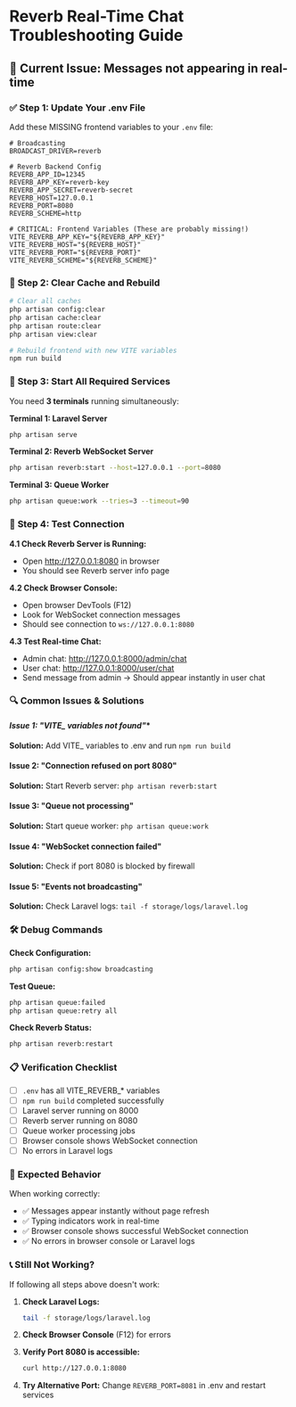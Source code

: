 # Reverb Real-Time Chat Troubleshooting Guide

## 🚨 Current Issue: Messages not appearing in real-time

### ✅ **Step 1: Update Your .env File**

Add these MISSING frontend variables to your `.env` file:

```env
# Broadcasting
BROADCAST_DRIVER=reverb

# Reverb Backend Config
REVERB_APP_ID=12345
REVERB_APP_KEY=reverb-key
REVERB_APP_SECRET=reverb-secret
REVERB_HOST=127.0.0.1
REVERB_PORT=8080
REVERB_SCHEME=http

# CRITICAL: Frontend Variables (These are probably missing!)
VITE_REVERB_APP_KEY="${REVERB_APP_KEY}"
VITE_REVERB_HOST="${REVERB_HOST}"
VITE_REVERB_PORT="${REVERB_PORT}"
VITE_REVERB_SCHEME="${REVERB_SCHEME}"
```

### 🔄 **Step 2: Clear Cache and Rebuild**

```bash
# Clear all caches
php artisan config:clear
php artisan cache:clear
php artisan route:clear
php artisan view:clear

# Rebuild frontend with new VITE variables
npm run build
```

### 🚀 **Step 3: Start All Required Services**

You need **3 terminals** running simultaneously:

**Terminal 1: Laravel Server**
```bash
php artisan serve
```

**Terminal 2: Reverb WebSocket Server**
```bash
php artisan reverb:start --host=127.0.0.1 --port=8080
```

**Terminal 3: Queue Worker**
```bash
php artisan queue:work --tries=3 --timeout=90
```

### 🧪 **Step 4: Test Connection**

**4.1 Check Reverb Server is Running:**
- Open http://127.0.0.1:8080 in browser
- You should see Reverb server info page

**4.2 Check Browser Console:**
- Open browser DevTools (F12)
- Look for WebSocket connection messages
- Should see connection to `ws://127.0.0.1:8080`

**4.3 Test Real-time Chat:**
- Admin chat: http://127.0.0.1:8000/admin/chat
- User chat: http://127.0.0.1:8000/user/chat
- Send message from admin → Should appear instantly in user chat

### 🔍 **Common Issues & Solutions**

#### **Issue 1: "VITE_* variables not found"**
**Solution:** Add VITE_ variables to .env and run `npm run build`

#### **Issue 2: "Connection refused on port 8080"**
**Solution:** Start Reverb server: `php artisan reverb:start`

#### **Issue 3: "Queue not processing"**
**Solution:** Start queue worker: `php artisan queue:work`

#### **Issue 4: "WebSocket connection failed"**
**Solution:** Check if port 8080 is blocked by firewall

#### **Issue 5: "Events not broadcasting"**
**Solution:** Check Laravel logs: `tail -f storage/logs/laravel.log`

### 🛠 **Debug Commands**

**Check Configuration:**
```bash
php artisan config:show broadcasting
```

**Test Queue:**
```bash
php artisan queue:failed
php artisan queue:retry all
```

**Check Reverb Status:**
```bash
php artisan reverb:restart
```

### 📋 **Verification Checklist**

- [ ] `.env` has all VITE_REVERB_* variables
- [ ] `npm run build` completed successfully
- [ ] Laravel server running on 8000
- [ ] Reverb server running on 8080
- [ ] Queue worker processing jobs
- [ ] Browser console shows WebSocket connection
- [ ] No errors in Laravel logs

### 🎯 **Expected Behavior**

When working correctly:
- ✅ Messages appear instantly without page refresh
- ✅ Typing indicators work in real-time
- ✅ Browser console shows successful WebSocket connection
- ✅ No errors in browser console or Laravel logs

### 📞 **Still Not Working?**

If following all steps above doesn't work:

1. **Check Laravel Logs:**
   ```bash
   tail -f storage/logs/laravel.log
   ```

2. **Check Browser Console** (F12) for errors

3. **Verify Port 8080 is accessible:**
   ```bash
   curl http://127.0.0.1:8080
   ```

4. **Try Alternative Port:**
   Change `REVERB_PORT=8081` in .env and restart services
